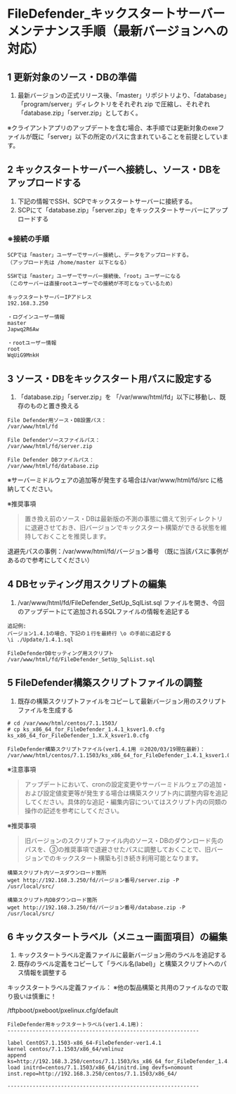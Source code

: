 # FileDefender_キックスタートサーバーメンテナンス手順（最新バージョンへの対応）

## 1 更新対象のソース・DBの準備

1. 最新バージョンの正式リリース後、「master」リポジトリより、「database」「program/server」ディレクトリをそれぞれ zip で圧縮し、それぞれ「database.zip」「server.zip」としておく。

※クライアントアプリのアップデートを含む場合、本手順では更新対象のexeファイルが既に「server」以下の所定のパスに含まれていることを前提としています。



## 2 キックスタートサーバーへ接続し、ソース・DBをアップロードする

1. 下記の情報でSSH、SCPでキックスタートサーバーに接続する。
2. SCPにて「database.zip」「server.zip」をキックスタートサーバーにアップロードする

### ※接続の手順

```
SCPでは「master」ユーザーでサーバー接続し、データをアップロードする。
（アップロード先は /home/master 以下となる）

SSHでは「master」ユーザーでサーバー接続後、「root」ユーザーになる
（このサーバーは直接rootユーザーでの接続が不可となっているため）

キックスタートサーバーIPアドレス
192.168.3.250

・ログインユーザー情報
master
Japwq2R6Aw

・rootユーザー情報
root
WqUiG9MnkH
```


## 3 ソース・DBをキックスタート用パスに設定する

1. 「database.zip」「server.zip」を 「/var/www/html/fd」以下に移動し、既存のものと置き換える

```
File Defender用ソース・DB設置パス：
/var/www/html/fd

File Defenderソースファイルパス：
/var/www/html/fd/server.zip

File Defender DBファイルパス：
/var/www/html/fd/database.zip
```

※サーバーミドルウェアの追加等が発生する場合は/var/www/html/fd/src に格納してください。

※推奨事項

> 置き換え前のソース・DBは最新版の不測の事態に備えて別ディレクトリに退避させておき、旧バージョンでキックスタート構築ができる状態を維持しておくことを推奨します。

退避先パスの事例：/var/www/html/fd/バージョン番号
（既に当該パスに事例があるので参考にしてください）



## 4 DBセッティング用スクリプトの編集

1. /var/www/html/fd/FileDefender_SetUp_SqlList.sql ファイルを開き、今回のアップデートにて追加されるSQLファイルの情報を追記する

```
追記例: 
バージョン1.4.1の場合、下記の１行を最終行 \o の手前に追記する
\i ./Update/1.4.1.sql

FileDefenderDBセッティング用スクリプト
/var/www/html/fd/FileDefender_SetUp_SqlList.sql
```


## 5 FileDefender構築スクリプトファイルの調整

1. 既存の構築スクリプトファイルをコピーして最新バージョン用のスクリプトファイルを生成する

```
# cd /var/www/html/centos/7.1.1503/
# cp ks_x86_64_for_FileDefender_1.4.1_ksver1.0.cfg ks_x86_64_for_FileDefender_1.X.X_ksver1.0.cfg

FileDefender構築スクリプトファイル(ver1.4.1用 ※2020/03/19現在最新)：
/var/www/html/centos/7.1.1503/ks_x86_64_for_FileDefender_1.4.1_ksver1.0.cfg
```

※注意事項

> アップデートにおいて、cronの設定変更やサーバーミドルウェアの追加・および設定値変更等が発生する場合は構築スクリプト内に調整内容を追記してください。具体的な追記・編集内容についてはスクリプト内の同類の操作の記述を参考にしてください。

※推奨事項

> 旧バージョンのスクリプトファイル内のソース・DBのダウンロード先のパスを、③の推奨事項で退避させたパスに調整しておくことで、旧バージョンでのキックスタート構築も引き続き利用可能となります。

```
構築スクリプト内ソースダウンロード箇所
wget http://192.168.3.250/fd/バージョン番号/server.zip -P /usr/local/src/

構築スクリプト内DBダウンロード箇所
wget http://192.168.3.250/fd/バージョン番号/database.zip -P /usr/local/src/
```


## 6 キックスタートラベル（メニュー画面項目）の編集

1. キックスタートラベル定義ファイルに最新バージョン用のラベルを追記する
2. 既存のラベル定義をコピーして「ラベル名(label)」と構築スクリプトへのパス情報を調整する

キックスタートラベル定義ファイル： 
※他の製品構築と共用のファイルなので取り扱いは慎重に！

/tftpboot/pxeboot/pxelinux.cfg/default

```
FileDefender用キックスタートラベル(ver1.4.1用)：
-------------------------------------------------------------

label CentOS7.1.1503-x86_64-FileDefender-ver1.4.1
kernel centos/7.1.1503/x86_64/vmlinuz
append ks=http://192.168.3.250/centos/7.1.1503/ks_x86_64_for_FileDefender_1.4.1_ksver1.0.cfg load initrd=centos/7.1.1503/x86_64/initrd.img devfs=nomount inst.repo=http://192.168.3.250/centos/7.1.1503/x86_64/

-------------------------------------------------------------
```

